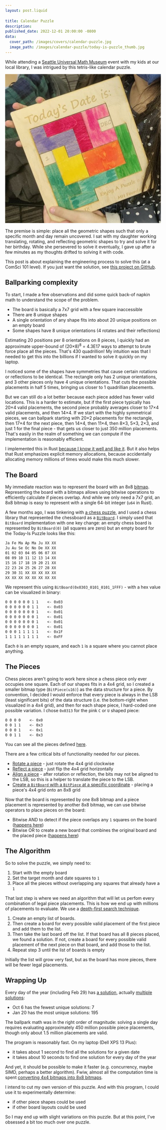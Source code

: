 ```yaml
---
layout: post.liquid

title: Calendar Puzzle
description:
published_date: 2022-12-01 20:00:00 -0800
data:
  cover_path: /images/covers/calendar-puzzle.jpg
  image_path: /images/calendar-puzzle/today-is-puzzle_thumb.jpg
---
```


While attending a [Seattle Universal Math Museum](https://seattlemathmuseum.org/) event with my kids at our local library, I was intrigued by this tetris-like calendar puzzle.

<img src="/images/calendar-puzzle/today-is-puzzle.jpg">

The premise is simple: place all the geometric shapes such that only a specific month and day remain uncovered. I sat with my daughter working translating, rotating, and reflecting geometric shapes to try and solve it for her birthday. While she persevered to solve it eventually, I gave up after a few minutes as my thoughts drifted to solving it with code.

This post is about explaining the engineering process to solve this (at a ComSci 101 level). If you just want the solution, see [this project on GitHub](https://github.com/anowell/today-puzzle).

## Ballparking complexity

To start, I made a few observations and did some quick back-of napkin math to understand the scope of the problem.

- The board is basically a 7x7 grid with a few square inaccessible
- There are 8 unique shapes
- A single orientation of any shape fits into about 20 unique positions on an empty board
- Some shapes have 8 unique orientations (4 rotates and their reflections)

Estimating 20 positions per 8 orientations on 8 pieces, I quickly had an approximate upper-bound of (20×8)<sup>8</sup> = 4.3E17 ways to attempt to brute force place all the pieces. That's 430 quadrillion! My intuition was that I needed to get this into the billions if I wanted to solve it quickly on my laptop.

I noticed some of the shapes have symmetries that cause certain rotations or reflections to be identical. The rectangle only has 2 unique orientations, and 3 other pieces only have 4 unique orientations. That cuts the possible placements in half 5 times, bringing us closer to 1 quadrillian placements.

But we can still do a lot better because each piece added has fewer valid locations. This is a harder to estimate, but if the first piece typically has 20×4 valid placements, the second piece probably averages closer to 17×4 valid placements, and then 14×4. If we start with the highly symmetrical pieces, we can ballpark starting with 20×2 placements for the rectangle, then 17×4 for the next piece, then 14×4, then 11×4, then 8×3, 5×3, 2×3, and just 1 for the final piece - that gets us closer to just 350 million placements. That's easily in the realm of something we can compute if the implementation is reasonably efficient.

I implemented this in Rust [because I know it well and like it](/posts/why-rust). But it also helps that Rust emphasizes explicit memory allocations, because accidentally allocating memory millions of times would make this much slower.

## The Board

My immediate reaction was to represent the board with an 8x8 [bitmap](https://en.wikipedia.org/wiki/Bitmap). Representing the board with a bitmaps allows using bitwise operations to efficiently calculate if pieces overlap. And while we only need a 7x7 grid, an 8x8 bitmap is easy to represent with a single 64-bit integer (`u64` in Rust).

A few months ago, I was tinkering with [a chess puzzle](https://github.com/anowell/chess-proof), and I used a chess library that represented the chessboard as a [`BitBoard`](https://docs.rs/chess/3.2.0/chess/struct.BitBoard.html). I simply used that `BitBoard` implementation with one key change: an empty chess board is represented by `BitBoard(0)` (all squares are zero) but an empty board for the Today-Is Puzzle looks like this:

```
Ja Fe Ma Ap Ma Ju XX XX
Ju Au Se Oc No De XX XX
01 02 03 04 05 06 07 XX
08 09 10 11 12 13 14 XX
15 16 17 18 19 20 21 XX
22 23 24 25 26 27 28 XX
29 30 31 XX XX XX XX XX
XX XX XX XX XX XX XX XX
```

We represent this using `BitBoard(0x0303_0101_0101_1FFF)` - with a hex value can be visualized in binary:

```
0 0 0 0 0 0 1 1    <- 0x03
0 0 0 0 0 0 1 1    <- 0x03
0 0 0 0 0 0 0 1    <- 0x01
0 0 0 0 0 0 0 1    <- 0x01
0 0 0 0 0 0 0 1    <- 0x01
0 0 0 0 0 0 0 1    <- 0x01
0 0 0 1 1 1 1 1    <- 0x1F
1 1 1 1 1 1 1 1    <- 0xFF
```

Each `0` is an empty square, and each `1` is a square where you cannot place anything.

## The Pieces

Chess pieces aren't going to work here since a chess piece only ever occupies one square. Each of our shapes fits in a 4x4 grid, so I created a smaller bitmap type (`BitPiece(u16)`) as the data structure for a piece. By convention, I decided I would enforce that every piece is always in the LSB (least significant bits) of the data structure (i.e. the bottom-right when visualized in a 4x4 grid), and then for each shape piece, I hard-coded one possible variation. I chose `0x0313` for the pink `C` or `U` shaped piece:

```
0 0 0 0    <- 0x0
0 0 1 1    <- 0x3
0 0 0 1    <- 0x1
0 0 1 1    <- 0x3
```

You can see all the pieces defined [here](https://github.com/anowell/today-puzzle/blob/c765a440de6d278e807c64bbfaf05cc1579c0f39/src/piece.rs#L3-L10).

There are a few critical bits of functionality needed for our pieces.

- [Rotate a piece](https://github.com/anowell/today-puzzle/blob/c765a440de6d278e807c64bbfaf05cc1579c0f39/src/piece.rs#L124-L142) - just rotate the 4x4 grid clockwise
- [Reflect a piece](https://github.com/anowell/today-puzzle/blob/c765a440de6d278e807c64bbfaf05cc1579c0f39/src/piece.rs#L84-L100) - just flip the 4x4 grid horizontally
- [Align a piece](https://github.com/anowell/today-puzzle/blob/c765a440de6d278e807c64bbfaf05cc1579c0f39/src/piece.rs#L144-L157) - after rotation or reflection, the bits may not be aligned to the LSB, so this is a helper to translate the piece to the LSB.
- [Create a `BitBoard` with a `BitPiece` at a specific coordinate](https://github.com/anowell/today-puzzle/blob/c765a440de6d278e807c64bbfaf05cc1579c0f39/src/piece.rs#L159-L168) - placing a piece's 4x4 grid onto an 8x8 grid

Now that the board is represented by one 8x8 bitmap and a piece placement is represented by another 8x8 bitmap, we can use bitwise operators to place pieces on the board:

- Bitwise AND to detect if the piece overlaps any `1` squares on the board ([happens here](https://github.com/anowell/today-puzzle/blob/c765a440de6d278e807c64bbfaf05cc1579c0f39/src/main.rs#L48))
- Bitwise OR to create a new board that combines the original board and the placed piece ([happens here](https://github.com/anowell/today-puzzle/blob/c765a440de6d278e807c64bbfaf05cc1579c0f39/src/main.rs#L53))

## The Algorithm

So to solve the puzzle, we simply need to:

1. Start with the empty board
2. Set the target month and date squares to `1`
3. Place all the pieces without overlapping any squares that already have a `1`

That last step is where we need an algorithm that will let us perfom every combination of legal piece placements. This is how we end up with millions of placements to evaluate. We use a [depth-first search technique](https://en.wikipedia.org/wiki/Depth-first_search).

1. Create an empty list of boards.
2. Then create a board for every possible valid placement of the first piece and add them to the list.
3. Then take the last board off the list. If that board has all 8 pieces placed, we found a solution. If not, create a board for every possible valid placement of the next piece on that board, and add those to the list.
4. Repeat step 3 until the list of boards is empty

Initially the list will grow very fast, but as the board has more pieces, there will be fewer legal placements.


## Wrapping Up

Every day of the year (including Feb 29) has [a solution](https://github.com/anowell/today-puzzle/blob/c765a440de6d278e807c64bbfaf05cc1579c0f39/first_solutions.txt), actually [multiple solutions](https://github.com/anowell/today-puzzle/blob/c765a440de6d278e807c64bbfaf05cc1579c0f39/count_solutions.txt):

- Oct 6 has the fewest unique solutions: 7
- Jan 20 has the most unique solutions: 195

The ballpark math was in the right order of magnitude: solving a single day requires evaluating approximately 450 million possible piece placements, though only about 1.5 million placements are valid.

The program is reasonably fast. On my laptop (Dell XPS 13 Plus):
  - it takes about 1 second to find all the solutions for a given date
  - it takes about 10 seconds to find one solution for every day of the year

And yet, it should be possible to make it faster (e.g. concurrency, maybe SIMD, perhaps a better algorithm). Fwiw, almost all the computation time is spent [converting 4x4 bitmaps into 8x8 bitmaps](https://github.com/anowell/today-puzzle/blob/c765a440de6d278e807c64bbfaf05cc1579c0f39/src/piece.rs#L159-L168).

I intend to cut my own version of this puzzle. And with this program, I could use it to experimentally determine:
- if other piece shapes could be used
- if other board layouts could be used

So I may end up with slight variations on this puzzle. But at this point, I've obsessed a bit too much over one puzzle.